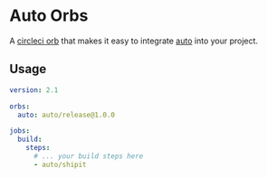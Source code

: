 # Auto Orbs

A [circleci orb](https://circleci.com/docs/2.0/orb-intro/) that makes it easy to integrate [auto](https://github.com/intuit/auto) into your project.

## Usage

```yaml
version: 2.1

orbs:
  auto: auto/release@1.0.0

jobs:
  build:
    steps:
      # ... your build steps here
      - auto/shipit
```
